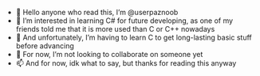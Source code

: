 - 👋 Hello anyone who read this, I’m @userpaznoob
- 👀 I’m interested in learning C# for future developing, as one of my friends told me that it is more used than C or C++ nowadays
- 🌱 And unfortunately, I’m having to learn C to get long-lasting basic stuff before advancing
- 💞️ For now, I’m not looking to collaborate on someone yet
- 📫 And for now, idk what to say, but thanks for reading this anyway

<!---
userpaznoob/userpaznoob is a ✨ special ✨ repository because its `README.md` (this file) appears on your GitHub profile.
You can click the Preview link to take a look at your changes.
--->

